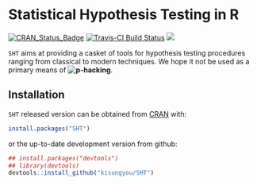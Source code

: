 
<!-- README.md is generated from README.Rmd. Please edit that file -->

# Statistical Hypothesis Testing in R

[![CRAN_Status_Badge](http://www.r-pkg.org/badges/version/SHT?color=green)](https://cran.r-project.org/package=SHT)
[![Travis-CI Build
Status](https://travis-ci.org/kisungyou/SHT.svg?branch=master)](https://travis-ci.org/kisungyou/SHT)
[![](https://cranlogs.r-pkg.org/badges/SHT)](https://cran.r-project.org/package=SHT)

`SHT` aims at providing a casket of tools for hypothesis testing
procedures ranging from classical to modern techniques. We hope it not
be used as a primary means of
**![p](https://latex.codecogs.com/png.image?%5Cdpi%7B110%7D&space;%5Cbg_white&space;p "p")-hacking**.

## Installation

`SHT` released version can be obtained from
[CRAN](https://CRAN.R-project.org/package=SHT) with:

``` r
install.packages("SHT")
```

or the up-to-date development version from github:

``` r
## install.packages("devtools")
## library(devtools)
devtools::install_github("kisungyou/SHT")
```
